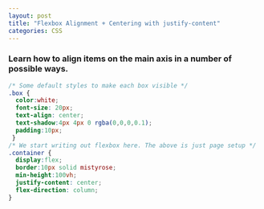 ```yaml
---
layout: post
title: "Flexbox Alignment + Centering with justify-content"
categories: CSS
---
```


### Learn how to align items on the main axis in a number of possible ways.

```css
/* Some default styles to make each box visible */
.box {
  color:white;
  font-size: 20px;
  text-align: center;
  text-shadow:4px 4px 0 rgba(0,0,0,0.1);
  padding:10px;
 }
/* We start writing out flexbox here. The above is just page setup */
.container {
  display:flex;
  border:10px solid mistyrose;
  min-height:100vh;
  justify-content: center;
  flex-direction: column;
}

```
